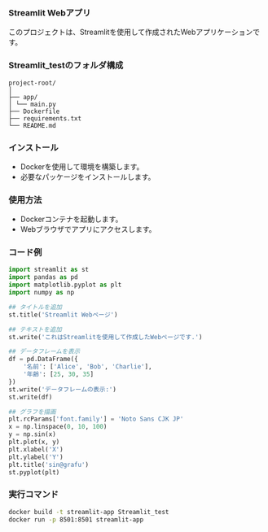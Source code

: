 ### Streamlit Webアプリ
このプロジェクトは、Streamlitを使用して作成されたWebアプリケーションです。

### Streamlit_testのフォルダ構成

```
project-root/
│
├── app/
│ └── main.py
├── Dockerfile
├── requirements.txt
└── README.md

```

### インストール
* Dockerを使用して環境を構築します。
* 必要なパッケージをインストールします。

### 使用方法
* Dockerコンテナを起動します。
* Webブラウザでアプリにアクセスします。

### コード例
```python
import streamlit as st
import pandas as pd
import matplotlib.pyplot as plt
import numpy as np

## タイトルを追加
st.title('Streamlit Webページ')

## テキストを追加
st.write('これはStreamlitを使用して作成したWebページです.')

## データフレームを表示
df = pd.DataFrame({
    '名前': ['Alice', 'Bob', 'Charlie'],
    '年齢': [25, 30, 35]
})
st.write('データフレームの表示:')
st.write(df)

## グラフを描画
plt.rcParams['font.family'] = 'Noto Sans CJK JP'
x = np.linspace(0, 10, 100)
y = np.sin(x)
plt.plot(x, y)
plt.xlabel('X')
plt.ylabel('Y')
plt.title('sin@grafu')
st.pyplot(plt)
```

### 実行コマンド
```bash
docker build -t streamlit-app Streamlit_test
docker run -p 8501:8501 streamlit-app
```